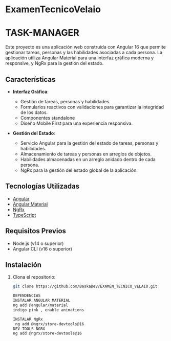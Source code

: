 # ExamenTecnicoVelaio

# TASK-MANAGER

Este proyecto es una aplicación web construida con Angular 16 que permite gestionar tareas, personas y las habilidades asociadas a cada persona. La aplicación utiliza Angular Material para una interfaz gráfica moderna y responsive, y NgRx para la gestión del estado.

## Características

- **Interfaz Gráfica**: 
  - Gestión de tareas, personas y habilidades.
  - Formularios reactivos con validaciones para garantizar la integridad de los datos.
  - Componentes standalone
  - Diseño Mobile First para una experiencia responsiva.

- **Gestión del Estado**:
  - Servicio Angular para la gestión del estado de tareas, personas y habilidades.
  - Almacenamiento de tareas y personas en arreglos de objetos.
  - Habilidades almacenadas en un arreglo anidado dentro de cada persona.
  - NgRx para la gestión del estado global de la aplicación.

## Tecnologías Utilizadas

- [Angular](https://angular.io/)
- [Angular Material](https://material.angular.io/)
- [NgRx](https://ngrx.io/)
- [TypeScript](https://www.typescriptlang.org/)

## Requisitos Previos

- Node.js (v14 o superior)
- Angular CLI (v16 o superior)

## Instalación

1. Clona el repositorio:
   ```bash
   git clone https://github.com/BaskaDev/EXAMEN_TECNICO_VELAIO.git

   DEPENDENCIAS 
   INSTALAR ANGULAR MATERIAL
   ng add @angular/material
   indigo pink , enable animations

   INSTALAR NgRx
    ng add @ngrx/store-devtools@16
   DEV TOOLS NGRX
   ng add @ngrx/store-devtools@16
   
